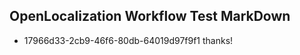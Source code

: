 ## OpenLocalization Workflow Test MarkDown
* 17966d33-2cb9-46f6-80db-64019d97f9f1 thanks!

<!--HONumber=Jul16_HO4-->


